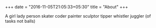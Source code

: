 +++
date = "2016-11-05T21:05:33+05:30"
title = "About"
+++

A girl lady person skater coder painter sculptor tipper whistler juggler (of tasks not balls)

<!--![Console](https://github.com/mrmierzejewski/hugo-theme-console/blob/master/images/preview.png?raw=true)-->
<!--

## Installation

```
$ mkdir themes
$ cd themes
$ git submodule add https://github.com/mrmierzejewski/hugo-theme-console.git hugo-theme-console
```
    
See the [Hugo documentation](https://gohugo.io/themes/installing/) for more information.

## Configuration

Set theme parameter in your config file:

```
theme = "hugo-theme-console"
```

## License

Copyright © 2020 [Marcin Mierzejewski](https://mrmierzejewski.com/)

The theme is released under the MIT License. Check the [original theme license](https://github.com/panr/hugo-theme-terminal/blob/master/LICENSE.md) for additional licensing information.
-->
